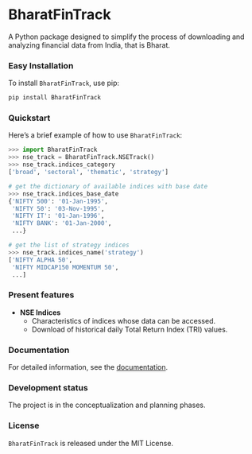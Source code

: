 # BharatFinTrack

A Python package designed to simplify the process of downloading and analyzing financial data from India, that is Bharat.


### Easy Installation

To install `BharatFinTrack`, use pip:

```bash
pip install BharatFinTrack
```


### Quickstart
Here’s a brief example of how to use `BharatFinTrack`:

```python
>>> import BharatFinTrack
>>> nse_track = BharatFinTrack.NSETrack()
>>> nse_track.indices_category
['broad', 'sectoral', 'thematic', 'strategy']

# get the dictionary of available indices with base date
>>> nse_track.indices_base_date
{'NIFTY 500': '01-Jan-1995',
 'NIFTY 50': '03-Nov-1995',
 'NIFTY IT': '01-Jan-1996',
 'NIFTY BANK': '01-Jan-2000',
 ...}

# get the list of strategy indices
>>> nse_track.indices_name('strategy')
['NIFTY ALPHA 50',
 'NIFTY MIDCAP150 MOMENTUM 50',
 ...]
```

### Present features

- **NSE Indices**
  - Characteristics of indices whose data can be accessed.
  - Download of historical daily Total Return Index (TRI) values.

### Documentation
For detailed information, see the [documentation](https://bharatfintrack.readthedocs.io/en/latest/).


### Development status

The project is in the conceptualization and planning phases.



### License

`BharatFinTrack` is released under the MIT License.